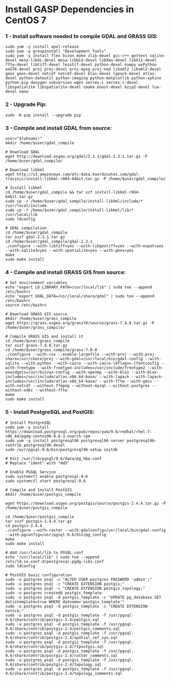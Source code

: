 Install GASP Dependencies in CentOS 7
====================

### 1 - Install software needed to compile GDAL and GRASS GIS: ###

	sudo yum -y install epel-release
	sudo yum -y groupinstall "Development Tools"
	sudo yum -y install flex bison make zlib-devel gcc-c++ gettext sqlite-devel mesa-libGL-devel mesa-libGLU-devel libXmu-devel libX11-devel fftw-devel libtiff-devel lesstif-devel python-devel numpy wxPython wxGTK-devel proj proj-devel proj-epsg proj-nad libxml2 libxml2-devel geos geos-devel netcdf netcdf-devel blas-devel lapack-devel atlas-devel python-dateutil python-imaging python-matplotlib python-sphinx python-pip doxygen subversion wget xerces-c xerces-c-devel libspatialite libspatialite-devel cmake boost-devel bzip2-devel lua-devel nano
	
### 2 - Upgrade Pip: ###

	sudo -H pip install --upgrade pip

### 3 - Compile and install GDAL from source: ###

	user="$(whoami)"
	mkdir /home/$user/gdal_compile
	
	# Download GDAL
	wget http://download.osgeo.org/gdal/2.3.1/gdal-2.3.1.tar.gz -P /home/$user/gdal_compile/
	
	# Download libkml
	wget http://s3.amazonaws.com/etc-data.koordinates.com/gdal-travisci/install-libkml-r864-64bit.tar.gz -P /home/$user/gdal_compile/
	
	# Install libkml
	cd /home/$user/gdal_compile && tar xzf install-libkml-r864-64bit.tar.gz
	sudo cp -r /home/$user/gdal_compile/install-libkml/include/* /usr/local/include
	sudo cp -r /home/$user/gdal_compile/install-libkml/lib/* /usr/local/lib
	sudo ldconfig
	
	# GDAL compilation
	cd /home/$user/gdal_compile
	tar xvzf gdal-2.3.1.tar.gz
	cd /home/$user/gdal_compile/gdal-2.3.1
	./configure --with-libtiff=yes --with-libgeotiff=yes --with-expat=yes --with-sqlite3=yes --with-spatialite=yes --with-geos=yes
	make
	sudo make install


### 4 - Compile and install GRASS GIS from source: ###

	# Set environment variables
	echo "export LD_LIBRARY_PATH=/usr/local/lib" | sudo tee --append /etc/bashrc
	echo "export GDAL_DATA=/usr/local/share/gdal" | sudo tee --append /etc/bashrc
	source /etc/bashrc
	
	# Download GRASS GIS source
	mkdir /home/$user/grass_compile
	wget https://grass.osgeo.org/grass78/source/grass-7.8.0.tar.gz -P /home/$user/grass_compile/
	
	# Compile GRASS GIS and install it
	cd /home/$user/grass_compile
	tar xvzf grass-7.8.0.tar.gz
	cd /home/$user/grass_compile/grass-7.8.0
	./configure --with-cxx --enable-largefile --with-proj --with-proj-share=/usr/share/proj --with-gdal=/usr/local/bin/gdal-config --with-sqlite --with-python --with-cairo --with-cairo-ldflags=-lfontconfig --with-freetype --with-freetype-includes=/usr/include/freetype2 --with-wxwidgets=/usr/bin/wx-config --with-openmp --with-blas --with-blas-includes=/usr/include/atlas-x86_64-base/ --with-lapack --with-lapack-includes=/usr/include/atlas-x86_64-base/ --with-fftw --with-geos --with-netcdf --without-ffmpeg --without-mysql --without-postgres --without-odbc --without-fftw
	make
	sudo make install


### 5 - Install PostgreSQL and PostGIS: ###

	# Install PostgreSQL
	sudo yum -y install https://download.postgresql.org/pub/repos/yum/9.6/redhat/rhel-7-x86_64/pgdg-centos96-9.6-3.noarch.rpm
	sudo yum -y install postgresql96 postgresql96-server postgresql96-contrib postgresql96-devel
	sudo /usr/pgsql-9.6/bin/postgresql96-setup initdb
	
	# Edit /var/lib/pgsql/9.6/data/pg_hba.conf
	# Replace "ident" with "md5"
	
	# Enable PGSQL Service
	sudo systemctl enable postgresql-9.6
	sudo systemctl start postgresql-9.6
	
	# Compile and Install PostGIS
	mkdir /home/$user/postgis_compile
	
	wget https://download.osgeo.org/postgis/source/postgis-2.4.4.tar.gz -P /home/$user/postgis_compile
	
	cd /home/$user/postgis_compile
	tar xvzf postgis-2.4.4.tar.gz
	cd postgis-2.4.4
	./configure --with-raster --with-gdalconfig=/usr/local/bin/gdal-config --with-pgconfig=/usr/pgsql-9.6/bin/pg_config
	make
	sudo make install
	
	# Add /usr/local/lib to PGSQL.conf
	echo "/usr/local/lib" | sudo tee --append /etc/ld.so.conf.d/postgresql-pgdg-libs.conf
	sudo ldconfig
	
	# PostGIS basic configuration
	sudo -u postgres psql -c "ALTER USER postgres PASSWORD 'admin';"
	sudo -u postgres psql -c "CREATE EXTENSION postgis;"
	sudo -u postgres psql -c "CREATE EXTENSION postgis_topology;"
	sudo -u postgres createdb postgis_template
	sudo -u postgres psql -d postgis_template -c "UPDATE pg_database SET datistemplate=true WHERE datname='postgis_template'"
	sudo -u postgres psql -d postgis_template -c "CREATE EXTENSION hstore;"
	sudo -u postgres psql -d postgis_template -f /usr/pgsql-9.6/share/contrib/postgis-2.4/postgis.sql
	sudo -u postgres psql -d postgis_template -f /usr/pgsql-9.6/share/contrib/postgis-2.4/postgis_comments.sql
	sudo -u postgres psql -d postgis_template -f /usr/pgsql-9.6/share/contrib/postgis-2.4/spatial_ref_sys.sql
	sudo -u postgres psql -d postgis_template -f /usr/pgsql-9.6/share/contrib/postgis-2.4/rtpostgis.sql
	sudo -u postgres psql -d postgis_template -f /usr/pgsql-9.6/share/contrib/postgis-2.4/raster_comments.sql
	sudo -u postgres psql -d postgis_template -f /usr/pgsql-9.6/share/contrib/postgis-2.4/topology.sql
	sudo -u postgres psql -d postgis_template -f /usr/pgsql-9.6/share/contrib/postgis-2.4/topology_comments.sql
